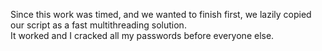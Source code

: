 Since this work was timed, and we wanted to finish first, we lazily copied our script as a fast multithreading solution.    
It worked and I cracked all my passwords before everyone else.